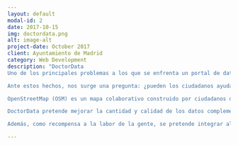 ```yaml
---
layout: default
modal-id: 2
date: 2017-10-15
img: doctordata.png
alt: image-alt
project-date: October 2017
client: Ayuntamiento de Madrid
category: Web Development
description: "DoctorData
Uno de los principales problemas a los que se enfrenta un portal de datos abiertos es la cobertura y calidad de los datos que se encuentran en él. Éstos son generados por las propias administraciones públicas con gran esfuerzo y buscando entre la información que han ido almacenado a lo largo de los años en distintos formatos.

Ante estos hechos, nos surge una pregunta: ¿pueden los ciudadanos ayudar a las administraciones en la tarea de recolección de datos?

OpenStreetMap (OSM) es un mapa colaborativo construido por ciudadanos de todo el mundo y cuyos datos son de uso libre y bajo licencia abierta.

DoctorData pretende mejorar la cantidad y calidad de los datos complementando los conjuntos de datos presentes en el portal con la información disponible disponible en la plataforma OSM. De esta forma se involucrará a la ciudadanía de forma indirecta en esta tarea.

Además, como recompensa a la labor de la gente, se pretende integrar algunos datasets del portal de datos abiertos en OSM."

---
```

